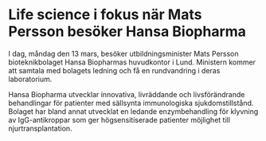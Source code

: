 # Life science i fokus när Mats Persson besöker Hansa Biopharma

I dag, måndag den 13 mars, besöker utbildningsminister Mats Persson bioteknikbolaget Hansa Biopharmas huvudkontor i Lund. Ministern kommer att samtala med bolagets ledning och få en rundvandring i deras laboratorium.

Hansa Biopharma utvecklar innovativa, livräddande och livsförändrande behandlingar för patienter med sällsynta immunologiska sjukdomstillstånd. Bolaget har bland annat utvecklat en ledande enzymbehandling för klyvning av IgG-antikroppar som ger högsensitiserade patienter möjlighet till njurtransplantation.
